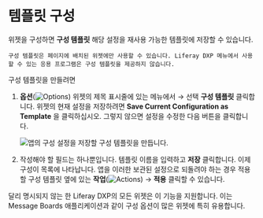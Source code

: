 
# 템플릿 구성

위젯을 구성하면 **구성 템플릿** 해당 설정을 재사용 가능한 템플릿에 저장할 수 있습니다.

```{note}
구성 템플릿은 페이지에 배치된 위젯에만 사용할 수 있습니다. Liferay DXP 메뉴에서 사용할 수 있는 응용 프로그램은 구성 템플릿을 제공하지 않습니다.
```

구성 템플릿을 만들려면

1. **옵션**(![Options](../../../../images/icon-app-options.png)) 위젯의 제목 표시줄에 있는 메뉴에서 &rarr; 선택 **구성 템플릿** 클릭합니다. 위젯의 현재 설정을 저장하려면 **Save Current Configuration as Template** 을 클릭하십시오. 그렇지 않으면 설정을 수정한 다음 버튼을 클릭합니다.

    ![앱의 구성 설정을 저장할 구성 템플릿을 만듭니다.](./configuring-templates/images/01.png)

1. 작성해야 할 필드는 하나뿐입니다. 템플릿 이름을 입력하고 **저장** 클릭합니다. 이제 구성이 목록에 나타납니다. 앱을 이러한 보관된 설정으로 되돌려야 하는 경우 적용할 구성 템플릿 옆에 있는 **작업**(![Actions](../../../../images/icon-actions.png)) &rarr; **적용** 클릭할 수 있습니다.

달리 명시되지 않는 한 Liferay DXP의 모든 위젯은 이 기능을 지원합니다. 이는 Message Boards 애플리케이션과 같이 구성 옵션이 많은 위젯에 특히 유용합니다.
